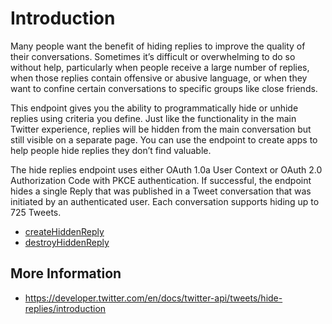 # Introduction

Many people want the benefit of hiding replies to improve the quality of
their conversations. Sometimes it’s difficult or overwhelming to do so
without help, particularly when people receive a large number of replies,
when those replies contain offensive or abusive language, or when they
want to confine certain conversations to specific groups like close friends.

This endpoint gives you the ability to programmatically hide or unhide
replies using criteria you define. Just like the functionality in the main
Twitter experience, replies will be hidden from the main conversation but
still visible on a separate page. You can use the endpoint to create apps
to help people hide replies they don’t find valuable.

The hide replies endpoint uses either OAuth 1.0a User Context or OAuth 2.0
Authorization Code with PKCE authentication. If successful, the endpoint
hides a single Reply that was published in a Tweet conversation that was
initiated by an authenticated user. Each conversation supports hiding
up to 725 Tweets.

- [createHiddenReply](https://pub.dev/documentation/twitter_api_v2/latest/twitter_api_v2/TweetsService/createHiddenReply.html)
- [destroyHiddenReply](https://pub.dev/documentation/twitter_api_v2/latest/twitter_api_v2/TweetsService/destroyHiddenReply.html)

## More Information

- https://developer.twitter.com/en/docs/twitter-api/tweets/hide-replies/introduction
